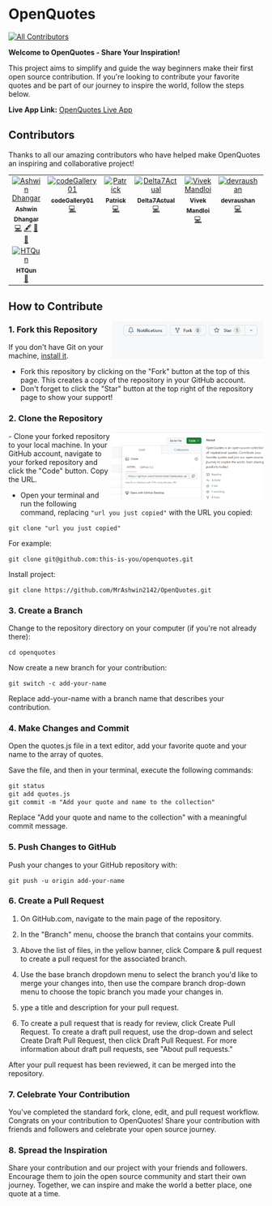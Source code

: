 # OpenQuotes
<!-- ALL-CONTRIBUTORS-BADGE:START - Do not remove or modify this section -->
[![All Contributors](https://img.shields.io/badge/all_contributors-8-orange.svg?style=flat-square)](#contributors-)
<!-- ALL-CONTRIBUTORS-BADGE:END -->

**Welcome to OpenQuotes - Share Your Inspiration!**

This project aims to simplify and guide the way beginners make their first open source contribution. If you're looking to contribute your favorite quotes and be part of our journey to inspire the world, follow the steps below.

**Live App Link:** [OpenQuotes Live App](https://mrashwin2142.github.io/OpenQuotes/)

## Contributors
Thanks to all our amazing contributors who have helped make OpenQuotes an inspiring and collaborative project!

<!-- ALL-CONTRIBUTORS-LIST:START - Do not remove or modify this section -->
<!-- prettier-ignore-start -->
<!-- markdownlint-disable -->
<table>
  <tbody>
    <tr>
      <td align="center" valign="top" width="14.28%"><a href="https://ashwin-portfolioo.netlify.app/#"><img src="https://avatars.githubusercontent.com/u/89156541?v=4?s=100" width="100px;" alt="Ashwin Dhangar"/><br /><sub><b>Ashwin Dhangar</b></sub></a><br /><a href="https://github.com/MrAshwin2142/OpenQuotes/commits?author=MrAshwin2142" title="Code">💻</a> <a href="#content-MrAshwin2142" title="Content">🖋</a> <a href="#design-MrAshwin2142" title="Design">🎨</a> <a href="#ideas-MrAshwin2142" title="Ideas, Planning, & Feedback">🤔</a></td>
      <td align="center" valign="top" width="14.28%"><a href="https://github.com/codeGallery01"><img src="https://avatars.githubusercontent.com/u/149365387?v=4?s=100" width="100px;" alt="codeGallery01"/><br /><sub><b>codeGallery01</b></sub></a><br /><a href="https://github.com/MrAshwin2142/OpenQuotes/commits?author=codeGallery01" title="Code">💻</a></td>
      <td align="center" valign="top" width="14.28%"><a href="https://github.com/JohnPatrickAncajas"><img src="https://avatars.githubusercontent.com/u/143093214?v=4?s=100" width="100px;" alt="Patrick"/><br /><sub><b>Patrick</b></sub></a><br /><a href="https://github.com/MrAshwin2142/OpenQuotes/commits?author=JohnPatrickAncajas" title="Code">💻</a></td>
      <td align="center" valign="top" width="14.28%"><a href="https://github.com/Delta7Actual"><img src="https://avatars.githubusercontent.com/u/142044822?v=4?s=100" width="100px;" alt="Delta7Actual"/><br /><sub><b>Delta7Actual</b></sub></a><br /><a href="https://github.com/MrAshwin2142/OpenQuotes/commits?author=Delta7Actual" title="Code">💻</a></td>
      <td align="center" valign="top" width="14.28%"><a href="https://github.com/VveksGit"><img src="https://avatars.githubusercontent.com/u/140075634?v=4?s=100" width="100px;" alt="Vivek Mandloi"/><br /><sub><b>Vivek Mandloi</b></sub></a><br /><a href="https://github.com/MrAshwin2142/OpenQuotes/commits?author=VveksGit" title="Code">💻</a></td>
      <td align="center" valign="top" width="14.28%"><a href="https://github.com/devraushan"><img src="https://avatars.githubusercontent.com/u/100012376?v=4?s=100" width="100px;" alt="devraushan"/><br /><sub><b>devraushan</b></sub></a><br /><a href="https://github.com/MrAshwin2142/OpenQuotes/commits?author=devraushan" title="Code">💻</a></td>
      <td align="center" valign="top" width="14.28%"><a href="https://github.com/YeiHuynh"><img src="https://avatars.githubusercontent.com/u/106680051?v=4?s=100" width="100px;" alt="YeiHuynh"/><br /><sub><b>YeiHuynh</b></sub></a><br /><a href="#ideas-YeiHuynh" title="Ideas, Planning, & Feedback">🤔</a></td>
    </tr>
    <tr>
      <td align="center" valign="top" width="14.28%"><a href="https://github.com/HTQun"><img src="https://avatars.githubusercontent.com/u/141793785?v=4?s=100" width="100px;" alt="HTQun"/><br /><sub><b>HTQun</b></sub></a><br /><a href="https://github.com/MrAshwin2142/OpenQuotes/commits?author=HTQun" title="Documentation">📖</a></td>
    </tr>
  </tbody>
</table>

<!-- markdownlint-restore -->
<!-- prettier-ignore-end -->

<!-- ALL-CONTRIBUTORS-LIST:END -->
<!-- ALL-CONTRIBUTORS-LIST:START - Do not remove or modify this section -->
<!-- prettier-ignore-start -->
<!-- markdownlint-disable -->

<!-- markdownlint-restore -->
<!-- prettier-ignore-end -->

<!-- ALL-CONTRIBUTORS-LIST:END -->

## How to Contribute
<img align="right" width="300" src="images/fork.png" alt="fork this repository" />

### 1. Fork this Repository

If you don't have Git on your machine, [install it](https://docs.github.com/en/get-started/quickstart/set-up-git).

- Fork this repository by clicking on the "Fork" button at the top of this page. This creates a copy of the repository in your GitHub account.
- Don't forget to click the "Star" button at the top right of the repository page to show your support!
### 2. Clone the Repository

<img align="right" width="300" src="images/copy.png" alt="clone this repository" />
- Clone your forked repository to your local machine. In your GitHub account, navigate to your forked repository and click the "Code" button. Copy the URL.

- Open your terminal and run the following command, replacing `"url you just copied"` with the URL you copied:

```shell
git clone "url you just copied"
```
For example:

```shell
git clone git@github.com:this-is-you/openquotes.git
```

Install project: 
```
git clone https://github.com/MrAshwin2142/OpenQuotes.git
```
### 3. Create a Branch
Change to the repository directory on your computer (if you're not already there):

```shell
cd openquotes
```
Now create a new branch for your contribution:

```shell
git switch -c add-your-name
```

Replace add-your-name with a branch name that describes your contribution.

### 4. Make Changes and Commit
Open the quotes.js file in a text editor, add your favorite quote and your name to the array of quotes.

Save the file, and then in your terminal, execute the following commands:

```shell
git status
git add quotes.js
git commit -m "Add your quote and name to the collection"
```
Replace "Add your quote and name to the collection" with a meaningful commit message.

### 5. Push Changes to GitHub
Push your changes to your GitHub repository with:

```shell
git push -u origin add-your-name
```

### 6. Create a Pull Request

  1. On GitHub.com, navigate to the main page of the repository.

  2. In the "Branch" menu, choose the branch that contains your commits.

  3. Above the list of files, in the yellow banner, click Compare & pull request to create a pull request for the associated branch.

  4. Use the base branch dropdown menu to select the branch you'd like to merge your changes into, then use the compare branch drop-down menu to choose the topic branch you made your changes in.

  5. ype a title and description for your pull request.

  6. To create a pull request that is ready for review, click Create Pull Request. To create a draft pull request, use the drop-down and select Create Draft Pull Request, then click Draft Pull Request. For more information about draft pull requests, see "About pull requests."

After your pull request has been reviewed, it can be merged into the repository.

### 7. Celebrate Your Contribution
You've completed the standard fork, clone, edit, and pull request workflow. Congrats on your contribution to OpenQuotes! Share your contribution with friends and followers and celebrate your open source journey.

### 8. Spread the Inspiration
Share your contribution and our project with your friends and followers. Encourage them to join the open source community and start their own journey. Together, we can inspire and make the world a better place, one quote at a time.
